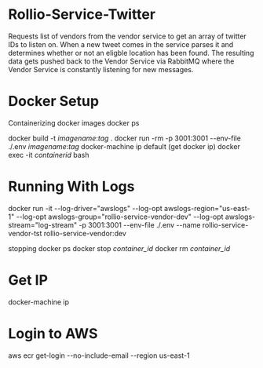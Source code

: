 # Rollio-Service-Twitter
Requests list of vendors from the vendor service to get an array of twitter IDs to listen on.
When a new tweet comes in the service parses it and determines whether or not an eligble location has been found. 
The resulting data gets pushed back to the Vendor Service via RabbitMQ where the Vendor Service is constantly listening for new messages.

# Docker Setup
Containerizing
docker images
docker ps

docker build -t *imagename*:*tag* .
docker run -rm -p 3001:3001 --env-file ./.env *imagename*:*tag*
docker-machine ip default (get docker ip)
docker exec -it *containerid* bash

# Running With Logs
docker run -it --log-driver="awslogs" --log-opt awslogs-region="us-east-1" --log-opt awslogs-group="rollio-service-vendor-dev" --log-opt awslogs-stream="log-stream" -p 3001:3001 --env-file ./.env --name rollio-service-vendor-tst rollio-service-vendor:dev

stopping
docker ps
docker stop *container_id*
docker rm *container_id*

# Get IP
docker-machine ip

# Login to AWS
aws ecr get-login --no-include-email --region us-east-1

